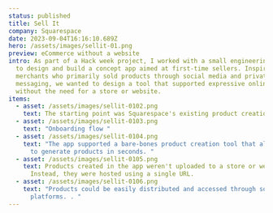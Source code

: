 ```yaml
---
status: published
title: Sell It
company: Squarespace
date: 2023-09-04T16:16:10.689Z
hero: /assets/images/sellit-01.png
preview: eCommerce without a website
intro: A﻿s part of a Hack week project, I worked with a small engineering team
  to design and build a concept app aimed at first-time sellers. Inspired by
  merchants who primarily sold products through social media and private
  messaging, we wanted to design a tool that supported expressive online selling
  without the need for a store or website.
items:
  - asset: /assets/images/sellit-0102.png
    text: The starting point was Squarespace's existing product creation tool.
  - asset: /assets/images/sellit-0103.png
    text: "Onboarding flow "
  - asset: /assets/images/sellit-0104.png
    text: "The app supported a bare-bones product creation tool that allowed users
      to generate products in seconds. "
  - asset: /assets/images/sellit-0105.png
    text: Products created in the app weren't uploaded to a store or website.
      Instead, they were hosted using a single URL.
  - asset: /assets/images/sellit-0106.png
    text: "Products could be easily distributed and accessed through social media
      platforms. . "
---
```

